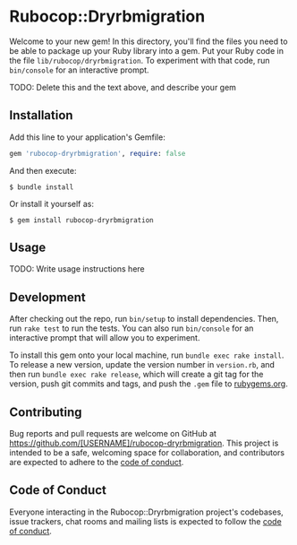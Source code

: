 # Rubocop::Dryrbmigration

Welcome to your new gem! In this directory, you'll find the files you need to be able to package up your Ruby library into a gem. Put your Ruby code in the file `lib/rubocop/dryrbmigration`. To experiment with that code, run `bin/console` for an interactive prompt.

TODO: Delete this and the text above, and describe your gem

## Installation

Add this line to your application's Gemfile:

```ruby
gem 'rubocop-dryrbmigration', require: false
```

And then execute:

    $ bundle install

Or install it yourself as:

    $ gem install rubocop-dryrbmigration

## Usage

TODO: Write usage instructions here

## Development

After checking out the repo, run `bin/setup` to install dependencies. Then, run `rake test` to run the tests. You can also run `bin/console` for an interactive prompt that will allow you to experiment.

To install this gem onto your local machine, run `bundle exec rake install`. To release a new version, update the version number in `version.rb`, and then run `bundle exec rake release`, which will create a git tag for the version, push git commits and tags, and push the `.gem` file to [rubygems.org](https://rubygems.org).

## Contributing

Bug reports and pull requests are welcome on GitHub at https://github.com/[USERNAME]/rubocop-dryrbmigration. This project is intended to be a safe, welcoming space for collaboration, and contributors are expected to adhere to the [code of conduct](https://github.com/[USERNAME]/rubocop-dryrbmigration/blob/master/CODE_OF_CONDUCT.md).


## Code of Conduct

Everyone interacting in the Rubocop::Dryrbmigration project's codebases, issue trackers, chat rooms and mailing lists is expected to follow the [code of conduct](https://github.com/[USERNAME]/rubocop-dryrbmigration/blob/master/CODE_OF_CONDUCT.md).
